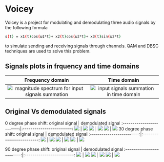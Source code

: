 # Voicey
Voicey is a project for modulating and demodulating three audio signals by the following formula
```bash
s(t) = x1(t)cos(ω1*t)+ x2(t)cos(ω2*t)+ x3(t)sin(ω2*t)
```
to simulate sending and receiving signals through channels.
QAM and DBSC techniques are used to solve this problem.
## Signals plots in frquency and time domains
Frequency domain |  Time domain
:-------------------------:|:-------------------------:
![magnitude spectrum for input signals summation](plots/music_signal_spectrum.png) | ![input signals summation in time domain](plots/music_signal_time.png)

## Original Vs demodulated signals
0 degree phase shift:
original signal |  demodulated signal
:-------------------------:|:-------------------------:
![](plots/original1.png) | ![](plots/demodulated1.png)
![](plots/original2.png) | ![](plots/demodulated2.png)
![](plots/original3.png) | ![](plots/demodulated3.png)
30 degree phase shift:
original signal |  demodulated signal
:-------------------------:|:-------------------------:
![](plots/original1.png) | ![](plots/demodulated1_30.png)
![](plots/original2.png) | ![](plots/demodulated2_30.png)
![](plots/original3.png) | ![](plots/demodulated3_30.png)

90 degree phase shift:
original signal |  demodulated signal
:-------------------------:|:-------------------------:
![](plots/original1.png) | ![](plots/demodulated1_90.png)
![](plots/original2.png) | ![](plots/demodulated2_90.png)
![](plots/original3.png) | ![](plots/demodulated3_90.png)
